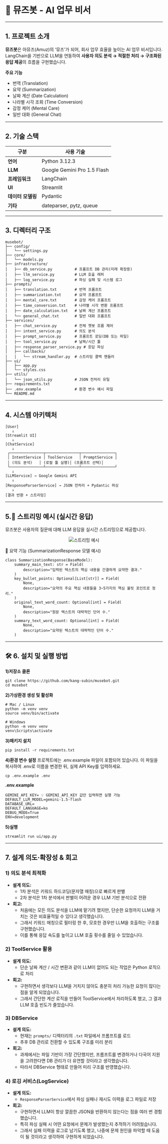 # 🤖 뮤즈봇 - AI 업무 비서

---

## 1. 프로젝트 소개

**뮤즈봇**은 아뮤즈(Amuz)의 ‘뮤즈’가 되어, 회사 업무 효율을 높이는 AI 업무 비서입니다.  
LangChain을 기반으로 LLM을 연동하여 **사용자 의도 분석 → 적절한 처리 → 구조화된 응답 제공**의 흐름을 구현했습니다.

**주요 기능**
- 번역 (Translation)
- 요약 (Summarization)
- 날짜 계산 (Date Calculation)
- 나라별 시각 조회 (Time Conversion)
- 감정 케어 (Mental Care)
- 일반 대화 (General Chat)

---

## 2. 기술 스택

| 구분 | 사용 기술 |
|------|----------|
| **언어** | Python 3.12.3 |
| **LLM** | Google Gemini Pro 1.5 Flash |
| **프레임워크** | LangChain |
| **UI** | Streamlit |
| **데이터 모델링** | Pydantic |
| **기타** | dateparser, pytz, queue |

---

## 3. 디렉터리 구조

```plaintext
musebot/
├── config/
│   └── settings.py
├── core/
│   └── models.py
├── infrastructure/
│   ├── db_service.py          # 프롬프트 DB 관리(미래 확장용)
│   ├── llm_service.py         # LLM 호출 래퍼
│   ├── log_service.py         # 파싱 실패 및 시스템 로그
├── prompts/
│   ├── translation.txt        # 번역 프롬프트
│   ├── summarization.txt      # 요약 프롬프트
│   ├── mental_care.txt        # 감정 케어 프롬프트
│   ├── time_conversion.txt    # 나라별 시각 변환 프롬프트
│   ├── date_calculation.txt   # 날짜 계산 프롬프트
│   └── general_chat.txt       # 일반 대화 프롬프트
├── services/
│   ├── chat_service.py        # 전체 챗봇 흐름 제어
│   ├── intent_service.py      # 의도 분석
│   ├── prompt_service.py      # 프롬프트 로딩(DB 또는 파일)
│   ├── tool_service.py        # 날짜/시간 툴
│   ├── response_parser_service.py # 응답 파싱
│   ├── callbacks/
│   │   └── stream_handler.py  # 스트리밍 콜백 핸들러
├── ui/
│   ├── app.py
│   └── styles.css
├── utils/
│   └── json_utils.py          # JSON 전처리 유틸
├── requirements.txt
├── .env.example               # 환경 변수 예시 파일
└── README.md
```

---

## 4. 시스템 아키텍처

```plaintext
[User]
   ↓
[Streamlit UI]
   ↓
[ChatService]
   ↓
 ┌───────────────┬───────────────┬───────────────┐
 │ IntentService │ ToolService   │ PromptService │
 │ (의도 분석)   │ (로컬 툴 실행)│ (프롬프트 선택)│
 └───────────────┴───────────────┴───────────────┘
   ↓
[LLMService] → Google Gemini API
   ↓
[ResponseParserService] → JSON 전처리 + Pydantic 파싱
   ↓
[결과 반환 + 스트리밍]
```

---

## 5.🎥 스트리밍 예시 (실시간 응답)
뮤즈봇은 사용자의 질문에 대해 LLM 응답을 실시간 스트리밍으로 제공합니다.
<p align="center">
  <img src="docs/screenshots/musebot.gif" alt="스트리밍 예시">
</p>

📌 요약 기능 (SummarizationResponse 모델 예시)
```
class SummarizationResponse(BaseModel):
    summary_main_text: str = Field(
        description="입력된 텍스트의 핵심 내용을 간결하게 요약한 결과."
    )
    key_bullet_points: Optional[List[str]] = Field(
        None,
        description="요약의 주요 핵심 내용들을 3~5가지의 핵심 불릿 포인트로 정리."
    )
    original_text_word_count: Optional[int] = Field(
        None,
        description="원문 텍스트의 대략적인 단어 수."
    )
    summary_text_word_count: Optional[int] = Field(
        None,
        description="요약된 텍스트의 대략적인 단어 수."
    )
```

---

## 🛠 6. 설치 및 실행 방법
**1)저장소 클론**
```
git clone https://github.com/kang-subin/musebot.git
cd musebot
```

**2)가상환경 생성 및 활성화**
```
# Mac / Linux
python -m venv venv
source venv/bin/activate  

# Windows
python -m venv venv
venv\Scripts\activate
```
**3)패키지 설치**
```
pip install -r requirements.txt
```
**4)환경 변수 설정**
프로젝트에는 .env.example 파일이 포함되어 있습니다.
이 파일을 복사하여 .env로 이름을 변경한 뒤, 실제 API Key를 입력하세요.
```
cp .env.example .env
```
**.env.example**
```
GEMINI_API_KEY= 💡 GEMINI_API_KEY 값만 입력하면 실행 가능
DEFAULT_LLM_MODEL=gemini-1.5-flash
DATABASE_URL=
DEFAULT_LANGUAGE=ko
DEBUG_MODE=True
ENV=development
```
**5)실행**
```
streamlit run ui/app.py
```

---

## 7. 설계 의도·확장성 & 회고

### **1) 의도 분석 최적화**
- **설계 의도:**  
  - 1차 분석은 키워드 하드코딩(문자열 매칭)으로 빠르게 판별  
  - 2차 분석은 1차 분석에서 판별이 어려운 경우 LLM 기반 분석으로 전환  
- **회고:**  
  - 처음에는 모든 의도 분석을 LLM에 맡기려 했지만, 단순한 요청까지 LLM을 거치는 것은 비효율적일 수 있다고 생각했습니다.  
  - 그래서 키워드 매칭으로 필터링 한 후, 모호한 경우만 LLM을 호출하는 구조를 구현했습니다.  
  - 이를 통해 응답 속도를 높이고 LLM 호출 횟수를 줄일 수 있었습니다.

### **2) ToolService 활용**
- **설계 의도:**  
  - 단순 날짜 계산 / 시간 변환과 같이 LLM이 없어도 되는 작업은 Python 로직으로 처리  
- **회고:**  
  - 구현하면서 생각보다 LLM을 거치지 않아도 충분히 처리 가능한 요청이 많다는 점을 알게 되었습니다.  
  - 그래서 간단한 계산 로직을 만들어 ToolService에서 처리하도록 했고, 그 결과 LLM 호출 빈도가 줄었습니다.

### **3) DBService**
- **설계 의도:**  
  - 현재는 `prompts/` 디렉터리의 `.txt` 파일에서 프롬프트를 로드  
  - 추후 DB 관리로 전환할 수 있도록 구조를 미리 분리  
- **회고:**  
  - 과제에서는 파일 기반이 가장 간단했지만, 프롬프트를 변경하거나 다국어 지원을 고려한다면 DB 관리가 더 유연할 것이라고 생각했습니다.  
  - 따라서 DBService 형태로 만들어 미리 구조를 반영했습니다.

### **4) 로깅 서비스(LogService)**
- **설계 의도:**  
  - `ResponseParserService`에서 파싱 실패나 재시도 이력을 로그 파일로 저장  
- **회고:**  
  - 구현하면서 LLM이 항상 깔끔한 JSON을 반환하지 않는다는 점을 여러 번 경험했습니다.  
  - 특히 파싱 실패 시 어떤 요청에서 문제가 발생했는지 추적하기 어려웠습니다.  
  - 그래서 실패 이력을 로그로 남기도록 했고, 나중에 문제 원인을 파악할 때 도움이 될 것이라고 생각하여 구현하게 되었습니다.
